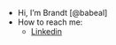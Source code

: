 - Hi, I’m Brandt [@babeal]
- How to reach me:
  - [Linkedin](https://www.linkedin.com/in/brandt-beal-2642219)

<!---
babeal/babeal is a ✨ special ✨ repository because its `README.md` (this file) appears on your GitHub profile.
You can click the Preview link to take a look at your changes.
--->

